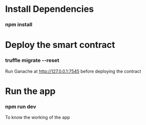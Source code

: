# Install Dependencies
### npm install
# Deploy the smart contract
### truffle migrate --reset
Run Ganache at http://127.0.0.1:7545 before deploying the contract
# Run the app
### npm run dev

To know the working of the app
